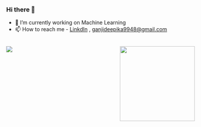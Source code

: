 ### Hi there 👋

- 🔭 I’m currently working on Machine Learning
- 📫 How to reach me  - [LinkdIn](https://www.linkedin.com/in/ganjideepika/) , ganjideepika9948@gmail.com
<br>
<img src = "https://octocat-generator-assets.githubusercontent.com/my-octocat-1622987487920.png" align = "right" width = 200 height = 200>
<img src = "https://github-readme-stats.vercel.app/api?username=DeepikaGanji&&show_icons=true&title_color=ffffff&icon_color=bb2acf&text_color=daf7dc&bg_color=151515">

